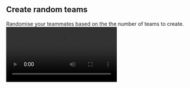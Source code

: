 <h2>Create random teams</h2>
Randomise your teammates based on the the number of teams to create.
<video src="teammates-videp.mp4"></video>
